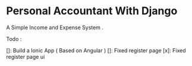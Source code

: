 # Personal Accountant With Django


A Simple Income and Expense System .


Todo :

[]: Build a Ionic App ( Based on Angular )
[]: Fixed register page
[x]: Fixed register page ui
